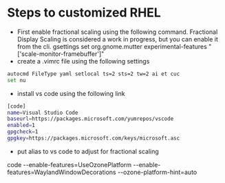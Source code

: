 # Steps to customized RHEL

- First enable fractional scaling using the following command. Fractional Display Scaling is considered a work in progress, but you can enable it from the cli.
  gsettings set org.gnome.mutter experimental-features "['scale-monitor-framebuffer']"
- create a .vimrc file using the following settings
```bash
autocmd FileType yaml setlocal ts=2 sts=2 tw=2 ai et cuc
set nu
```
- install vs code using the following link
```bash
[code]
name=Visual Studio Code
baseurl=https://packages.microsoft.com/yumrepos/vscode
enabled=1
gpgcheck=1
gpgkey=https://packages.microsoft.com/keys/microsoft.asc
```
- put alias to vs code to adjust for fractional scaling

code --enable-features=UseOzonePlatform --enable-features=WaylandWindowDecorations --ozone-platform-hint=auto



